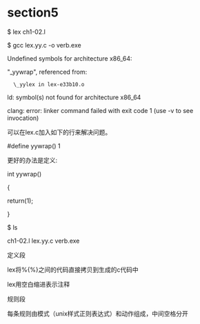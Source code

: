 # section5

$ lex ch1-02.l

$ gcc lex.yy.c -o verb.exe

Undefined symbols for architecture x86\_64:

"\_yywrap", referenced from:

```
  \_yylex in lex-e33b10.o
```

ld: symbol\(s\) not found for architecture x86\_64

clang: error: linker command failed with exit code 1 \(use -v to see invocation\)

可以在lex.c加入如下的行来解决问题。

\#define yywrap\(\)  1

更好的办法是定义:

int yywrap\(\)

{

return\(1\);

}

$ ls

ch1-02.l    lex.yy.c    verb.exe

定义段

lex将%{%}之间的代码直接拷贝到生成的c代码中

lex用空白缩进表示注释

规则段

每条规则由模式（unix样式正则表达式）和动作组成，中间空格分开



